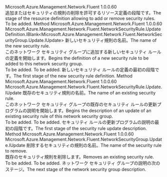 <Type Name="IWithRule" FullName="Microsoft.Azure.Management.Network.Fluent.NetworkSecurityGroup.Update.IWithRule">
  <TypeSignature Language="C#" Value="public interface IWithRule" />
  <TypeSignature Language="ILAsm" Value=".class public interface auto ansi abstract IWithRule" />
  <TypeSignature Language="DocId" Value="T:Microsoft.Azure.Management.Network.Fluent.NetworkSecurityGroup.Update.IWithRule" />
  <TypeSignature Language="VB.NET" Value="Public Interface IWithRule" />
  <TypeSignature Language="F#" Value="type IWithRule = interface" />
  <AssemblyInfo>
    <AssemblyName>Microsoft.Azure.Management.Network.Fluent</AssemblyName>
    <AssemblyVersion>1.0.0.60</AssemblyVersion>
  </AssemblyInfo>
  <Interfaces />
  <Docs>
    <summary>
            <span data-ttu-id="17919-101">追加またはセキュリティの規則の削除を許可するリソース定義の段階です。</span><span class="sxs-lookup"><span data-stu-id="17919-101">The stage of the resource definition allowing to add or remove security rules.</span></span>
            </summary>
    <remarks>To be added.</remarks>
  </Docs>
  <Members>
    <Member MemberName="DefineRule">
      <MemberSignature Language="C#" Value="public Microsoft.Azure.Management.Network.Fluent.NetworkSecurityRule.UpdateDefinition.IBlank&lt;Microsoft.Azure.Management.Network.Fluent.NetworkSecurityGroup.Update.IUpdate&gt; DefineRule (string name);" />
      <MemberSignature Language="ILAsm" Value=".method public hidebysig newslot virtual instance class Microsoft.Azure.Management.Network.Fluent.NetworkSecurityRule.UpdateDefinition.IBlank`1&lt;class Microsoft.Azure.Management.Network.Fluent.NetworkSecurityGroup.Update.IUpdate&gt; DefineRule(string name) cil managed" />
      <MemberSignature Language="DocId" Value="M:Microsoft.Azure.Management.Network.Fluent.NetworkSecurityGroup.Update.IWithRule.DefineRule(System.String)" />
      <MemberSignature Language="VB.NET" Value="Public Function DefineRule (name As String) As IBlank(Of IUpdate)" />
      <MemberSignature Language="F#" Value="abstract member DefineRule : string -&gt; Microsoft.Azure.Management.Network.Fluent.NetworkSecurityRule.UpdateDefinition.IBlank&lt;Microsoft.Azure.Management.Network.Fluent.NetworkSecurityGroup.Update.IUpdate&gt;" Usage="iWithRule.DefineRule name" />
      <MemberType>Method</MemberType>
      <AssemblyInfo>
        <AssemblyName>Microsoft.Azure.Management.Network.Fluent</AssemblyName>
        <AssemblyVersion>1.0.0.60</AssemblyVersion>
      </AssemblyInfo>
      <ReturnValue>
        <ReturnType>Microsoft.Azure.Management.Network.Fluent.NetworkSecurityRule.UpdateDefinition.IBlank&lt;Microsoft.Azure.Management.Network.Fluent.NetworkSecurityGroup.Update.IUpdate&gt;</ReturnType>
      </ReturnValue>
      <Parameters>
        <Parameter Name="name" Type="System.String" />
      </Parameters>
      <Docs>
        <param name="name"><span data-ttu-id="17919-102">新しいセキュリティ規則の名前。</span><span class="sxs-lookup"><span data-stu-id="17919-102">The name of the new security rule.</span></span></param>
        <summary>
            <span data-ttu-id="17919-103">このネットワーク セキュリティ グループに追加する新しいセキュリティ ルールの定義を開始します。</span><span class="sxs-lookup"><span data-stu-id="17919-103">Begins the definition of a new security rule to be added to this network security group.</span></span>
            </summary>
        <returns>To be added.</returns>
        <remarks>To be added.</remarks>
        <return><span data-ttu-id="17919-104">新しいセキュリティ ルールの定義の最初の段階です。</span><span class="sxs-lookup"><span data-stu-id="17919-104">The first stage of the new security rule definition.</span></span></return>
      </Docs>
    </Member>
    <Member MemberName="UpdateRule">
      <MemberSignature Language="C#" Value="public Microsoft.Azure.Management.Network.Fluent.NetworkSecurityRule.Update.IUpdate UpdateRule (string name);" />
      <MemberSignature Language="ILAsm" Value=".method public hidebysig newslot virtual instance class Microsoft.Azure.Management.Network.Fluent.NetworkSecurityRule.Update.IUpdate UpdateRule(string name) cil managed" />
      <MemberSignature Language="DocId" Value="M:Microsoft.Azure.Management.Network.Fluent.NetworkSecurityGroup.Update.IWithRule.UpdateRule(System.String)" />
      <MemberSignature Language="VB.NET" Value="Public Function UpdateRule (name As String) As IUpdate" />
      <MemberSignature Language="F#" Value="abstract member UpdateRule : string -&gt; Microsoft.Azure.Management.Network.Fluent.NetworkSecurityRule.Update.IUpdate" Usage="iWithRule.UpdateRule name" />
      <MemberType>Method</MemberType>
      <AssemblyInfo>
        <AssemblyName>Microsoft.Azure.Management.Network.Fluent</AssemblyName>
        <AssemblyVersion>1.0.0.60</AssemblyVersion>
      </AssemblyInfo>
      <ReturnValue>
        <ReturnType>Microsoft.Azure.Management.Network.Fluent.NetworkSecurityRule.Update.IUpdate</ReturnType>
      </ReturnValue>
      <Parameters>
        <Parameter Name="name" Type="System.String" />
      </Parameters>
      <Docs>
        <param name="name"><span data-ttu-id="17919-105">既存のセキュリティ規則の名前。</span><span class="sxs-lookup"><span data-stu-id="17919-105">The name of an existing security rule.</span></span></param>
        <summary>
            <span data-ttu-id="17919-106">このネットワーク セキュリティ グループの既存のセキュリティ ルールの更新プログラムの説明を開始します。</span><span class="sxs-lookup"><span data-stu-id="17919-106">Begins the description of an update of an existing security rule of this network security group.</span></span>
            </summary>
        <returns>To be added.</returns>
        <remarks>To be added.</remarks>
        <return><span data-ttu-id="17919-107">セキュリティ ルールの更新プログラムの説明の最初の段階です。</span><span class="sxs-lookup"><span data-stu-id="17919-107">The first stage of the security rule update description.</span></span></return>
      </Docs>
    </Member>
    <Member MemberName="WithoutRule">
      <MemberSignature Language="C#" Value="public Microsoft.Azure.Management.Network.Fluent.NetworkSecurityGroup.Update.IUpdate WithoutRule (string name);" />
      <MemberSignature Language="ILAsm" Value=".method public hidebysig newslot virtual instance class Microsoft.Azure.Management.Network.Fluent.NetworkSecurityGroup.Update.IUpdate WithoutRule(string name) cil managed" />
      <MemberSignature Language="DocId" Value="M:Microsoft.Azure.Management.Network.Fluent.NetworkSecurityGroup.Update.IWithRule.WithoutRule(System.String)" />
      <MemberSignature Language="VB.NET" Value="Public Function WithoutRule (name As String) As IUpdate" />
      <MemberSignature Language="F#" Value="abstract member WithoutRule : string -&gt; Microsoft.Azure.Management.Network.Fluent.NetworkSecurityGroup.Update.IUpdate" Usage="iWithRule.WithoutRule name" />
      <MemberType>Method</MemberType>
      <AssemblyInfo>
        <AssemblyName>Microsoft.Azure.Management.Network.Fluent</AssemblyName>
        <AssemblyVersion>1.0.0.60</AssemblyVersion>
      </AssemblyInfo>
      <ReturnValue>
        <ReturnType>Microsoft.Azure.Management.Network.Fluent.NetworkSecurityGroup.Update.IUpdate</ReturnType>
      </ReturnValue>
      <Parameters>
        <Parameter Name="name" Type="System.String" />
      </Parameters>
      <Docs>
        <param name="name"><span data-ttu-id="17919-108">削除するセキュリティの規則の名前。</span><span class="sxs-lookup"><span data-stu-id="17919-108">The name of the security rule to remove.</span></span></param>
        <summary>
            <span data-ttu-id="17919-109">既存のセキュリティ規則を削除します。</span><span class="sxs-lookup"><span data-stu-id="17919-109">Removes an existing security rule.</span></span>
            </summary>
        <returns>To be added.</returns>
        <remarks>To be added.</remarks>
        <return><span data-ttu-id="17919-110">ネットワーク セキュリティ グループの説明の次のステージ。</span><span class="sxs-lookup"><span data-stu-id="17919-110">The next stage of the network security group description.</span></span></return>
      </Docs>
    </Member>
  </Members>
</Type>